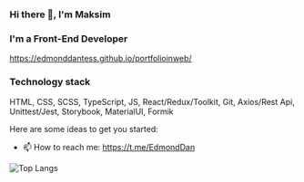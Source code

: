 ### Hi there 👋, I'm Maksim
### I'm a Front-End Developer
https://edmonddantess.github.io/portfolioinweb/

### Technology stack

HTML, CSS, SCSS, TypeScript, JS, React/Redux/Toolkit, Git, Axios/Rest Api, Unittest/Jest, Storybook, MaterialUI, Formik

Here are some ideas to get you started:


- 📫 How to reach me: https://t.me/EdmondDan



![Top Langs](https://github-readme-stats.vercel.app/api/top-langs/?username=EdmondDantess&layout=compact)
